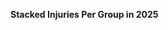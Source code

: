 
<span><span><p dir="auto"><strong>Stacked Injuries Per Group in 2025</strong></p></span></span><canvas height="0" width="0" style="display: block; box-sizing: border-box; height: 0px; width: 0px;"></canvas>
